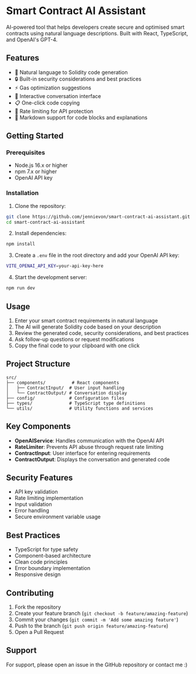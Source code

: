 # Smart Contract AI Assistant

AI-powered tool that helps developers create secure and optimised smart contracts using natural language descriptions. Built with React, TypeScript, and OpenAI's GPT-4.

## Features

- 🤖 Natural language to Solidity code generation
- 🔒 Built-in security considerations and best practices
- ⚡ Gas optimization suggestions
- 💬 Interactive conversation interface
- 📋 One-click code copying
- 🚦 Rate limiting for API protection
- 📝 Markdown support for code blocks and explanations

## Getting Started

### Prerequisites

- Node.js 16.x or higher
- npm 7.x or higher
- OpenAI API key

### Installation

1. Clone the repository:
```bash
git clone https://github.com/jennievon/smart-contract-ai-assistant.git
cd smart-contract-ai-assistant
```

2. Install dependencies:
```bash
npm install
```

3. Create a `.env` file in the root directory and add your OpenAI API key:
```bash
VITE_OPENAI_API_KEY=your-api-key-here
```

4. Start the development server:
```bash
npm run dev
```

## Usage

1. Enter your smart contract requirements in natural language
2. The AI will generate Solidity code based on your description
3. Review the generated code, security considerations, and best practices
4. Ask follow-up questions or request modifications
5. Copy the final code to your clipboard with one click

## Project Structure

```
src/
├── components/          # React components
│   ├── ContractInput/  # User input handling
│   └── ContractOutput/ # Conversation display
├── config/             # Configuration files
├── types/              # TypeScript type definitions
└── utils/              # Utility functions and services
```

## Key Components

- **OpenAIService**: Handles communication with the OpenAI API
- **RateLimiter**: Prevents API abuse through request rate limiting
- **ContractInput**: User interface for entering requirements
- **ContractOutput**: Displays the conversation and generated code

## Security Features

- API key validation
- Rate limiting implementation
- Input validation
- Error handling
- Secure environment variable usage

## Best Practices

- TypeScript for type safety
- Component-based architecture
- Clean code principles
- Error boundary implementation
- Responsive design

## Contributing

1. Fork the repository
2. Create your feature branch (`git checkout -b feature/amazing-feature`)
3. Commit your changes (`git commit -m 'Add some amazing feature'`)
4. Push to the branch (`git push origin feature/amazing-feature`)
5. Open a Pull Request

## Support

For support, please open an issue in the GitHub repository or contact me :)

